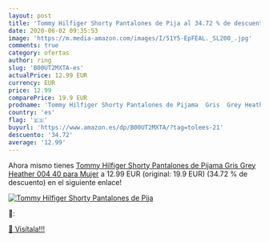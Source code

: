 ```yaml
---
layout: post
title: 'Tommy Hilfiger Shorty Pantalones de Pija al 34.72 % de descuento'
date: 2020-06-02 09:35:53
image: 'https://m.media-amazon.com/images/I/51Y5-EpFEAL._SL200_.jpg'
comments: true
category: ofertas
author: ring
slug: 'B00UT2MXTA-es'
actualPrice: 12.99 EUR
currency: EUR
price: 12.99
comparePrice: 19.9 EUR
prodname: 'Tommy Hilfiger Shorty Pantalones de Pijama  Gris  Grey Heather 004   40 para Mujer'
country: 'es'
flag: '🇪🇸'
buyurl: 'https://www.amazon.es/dp/B00UT2MXTA/?tag=tolees-21'
descuento: '34.72'
average: '12.99'
---
```


Ahora mismo tienes [Tommy Hilfiger Shorty Pantalones de Pijama  Gris  Grey Heather 004   40 para Mujer](https://www.amazon.es/dp/B00UT2MXTA/?tag=tolees-21) a 12.99 EUR (original: 19.9 EUR) (34.72 %  de descuento) en el siguiente enlace!

[![Tommy Hilfiger Shorty Pantalones de Pija](https://m.media-amazon.com/images/I/51Y5-EpFEAL._SL200_.jpg)](https://www.amazon.es/dp/B00UT2MXTA/?tag=tolees-21)

🔎:


[🛒 Visítala!!!](https://www.amazon.es/dp/B00UT2MXTA/?tag=tolees-21)
